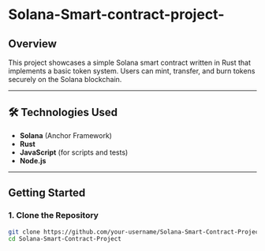 # Solana-Smart-contract-project-
## Overview

This project showcases a simple Solana smart contract written in Rust that implements a basic token system. Users can mint, transfer, and burn tokens securely on the Solana blockchain.

---

## 🛠 Technologies Used

- **Solana** (Anchor Framework)
- **Rust**
- **JavaScript** (for scripts and tests)
- **Node.js**

---

##  Getting Started

### 1. Clone the Repository

```bash
git clone https://github.com/your-username/Solana-Smart-Contract-Project.git
cd Solana-Smart-Contract-Project

